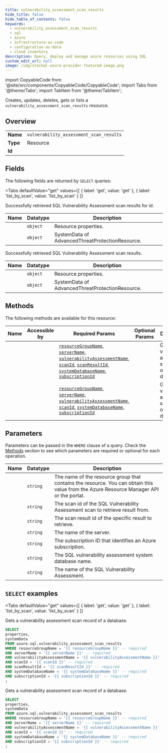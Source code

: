 ```yaml
--- 
title: vulnerability_assessment_scan_results
hide_title: false
hide_table_of_contents: false
keywords:
  - vulnerability_assessment_scan_results
  - sql
  - azure
  - infrastructure-as-code
  - configuration-as-data
  - cloud inventory
description: Query, deploy and manage azure resources using SQL
custom_edit_url: null
image: /img/stackql-azure-provider-featured-image.png
---
```


import CopyableCode from '@site/src/components/CopyableCode/CopyableCode';
import Tabs from '@theme/Tabs';
import TabItem from '@theme/TabItem';

Creates, updates, deletes, gets or lists a <code>vulnerability_assessment_scan_results</code> resource.

## Overview
<table><tbody>
<tr><td><b>Name</b></td><td><code>vulnerability_assessment_scan_results</code></td></tr>
<tr><td><b>Type</b></td><td>Resource</td></tr>
<tr><td><b>Id</b></td><td><CopyableCode code="azure.sql.vulnerability_assessment_scan_results" /></td></tr>
</tbody></table>

## Fields

The following fields are returned by `SELECT` queries:

<Tabs
    defaultValue="get"
    values={[
        { label: 'get', value: 'get' },
        { label: 'list_by_scan', value: 'list_by_scan' }
    ]}
>
<TabItem value="get">

Successfully retrieved SQL Vulnerability Assessment scan results for id.

<table>
<thead>
    <tr>
    <th>Name</th>
    <th>Datatype</th>
    <th>Description</th>
    </tr>
</thead>
<tbody>
<tr>
    <td><CopyableCode code="properties" /></td>
    <td><code>object</code></td>
    <td>Resource properties.</td>
</tr>
<tr>
    <td><CopyableCode code="systemData" /></td>
    <td><code>object</code></td>
    <td>SystemData of AdvancedThreatProtectionResource.</td>
</tr>
</tbody>
</table>
</TabItem>
<TabItem value="list_by_scan">

Successfully retrieved SQL Vulnerability Assessment scan results.

<table>
<thead>
    <tr>
    <th>Name</th>
    <th>Datatype</th>
    <th>Description</th>
    </tr>
</thead>
<tbody>
<tr>
    <td><CopyableCode code="properties" /></td>
    <td><code>object</code></td>
    <td>Resource properties.</td>
</tr>
<tr>
    <td><CopyableCode code="systemData" /></td>
    <td><code>object</code></td>
    <td>SystemData of AdvancedThreatProtectionResource.</td>
</tr>
</tbody>
</table>
</TabItem>
</Tabs>

## Methods

The following methods are available for this resource:

<table>
<thead>
    <tr>
    <th>Name</th>
    <th>Accessible by</th>
    <th>Required Params</th>
    <th>Optional Params</th>
    <th>Description</th>
    </tr>
</thead>
<tbody>
<tr>
    <td><a href="#get"><CopyableCode code="get" /></a></td>
    <td><CopyableCode code="select" /></td>
    <td><a href="#parameter-resourceGroupName"><code>resourceGroupName</code></a>, <a href="#parameter-serverName"><code>serverName</code></a>, <a href="#parameter-vulnerabilityAssessmentName"><code>vulnerabilityAssessmentName</code></a>, <a href="#parameter-scanId"><code>scanId</code></a>, <a href="#parameter-scanResultId"><code>scanResultId</code></a>, <a href="#parameter-systemDatabaseName"><code>systemDatabaseName</code></a>, <a href="#parameter-subscriptionId"><code>subscriptionId</code></a></td>
    <td></td>
    <td>Gets a vulnerability assessment scan record of a database.</td>
</tr>
<tr>
    <td><a href="#list_by_scan"><CopyableCode code="list_by_scan" /></a></td>
    <td><CopyableCode code="select" /></td>
    <td><a href="#parameter-resourceGroupName"><code>resourceGroupName</code></a>, <a href="#parameter-serverName"><code>serverName</code></a>, <a href="#parameter-vulnerabilityAssessmentName"><code>vulnerabilityAssessmentName</code></a>, <a href="#parameter-scanId"><code>scanId</code></a>, <a href="#parameter-systemDatabaseName"><code>systemDatabaseName</code></a>, <a href="#parameter-subscriptionId"><code>subscriptionId</code></a></td>
    <td></td>
    <td>Gets a vulnerability assessment scan record of a database.</td>
</tr>
</tbody>
</table>

## Parameters

Parameters can be passed in the `WHERE` clause of a query. Check the [Methods](#methods) section to see which parameters are required or optional for each operation.

<table>
<thead>
    <tr>
    <th>Name</th>
    <th>Datatype</th>
    <th>Description</th>
    </tr>
</thead>
<tbody>
<tr id="parameter-resourceGroupName">
    <td><CopyableCode code="resourceGroupName" /></td>
    <td><code>string</code></td>
    <td>The name of the resource group that contains the resource. You can obtain this value from the Azure Resource Manager API or the portal.</td>
</tr>
<tr id="parameter-scanId">
    <td><CopyableCode code="scanId" /></td>
    <td><code>string</code></td>
    <td>The scan id of the SQL Vulnerability Assessment scan to retrieve result from.</td>
</tr>
<tr id="parameter-scanResultId">
    <td><CopyableCode code="scanResultId" /></td>
    <td><code>string</code></td>
    <td>The scan result id of the specific result to retrieve.</td>
</tr>
<tr id="parameter-serverName">
    <td><CopyableCode code="serverName" /></td>
    <td><code>string</code></td>
    <td>The name of the server.</td>
</tr>
<tr id="parameter-subscriptionId">
    <td><CopyableCode code="subscriptionId" /></td>
    <td><code>string</code></td>
    <td>The subscription ID that identifies an Azure subscription.</td>
</tr>
<tr id="parameter-systemDatabaseName">
    <td><CopyableCode code="systemDatabaseName" /></td>
    <td><code>string</code></td>
    <td>The SQL vulnerability assessment system database name.</td>
</tr>
<tr id="parameter-vulnerabilityAssessmentName">
    <td><CopyableCode code="vulnerabilityAssessmentName" /></td>
    <td><code>string</code></td>
    <td>The name of the SQL Vulnerability Assessment.</td>
</tr>
</tbody>
</table>

## `SELECT` examples

<Tabs
    defaultValue="get"
    values={[
        { label: 'get', value: 'get' },
        { label: 'list_by_scan', value: 'list_by_scan' }
    ]}
>
<TabItem value="get">

Gets a vulnerability assessment scan record of a database.

```sql
SELECT
properties,
systemData
FROM azure.sql.vulnerability_assessment_scan_results
WHERE resourceGroupName = '{{ resourceGroupName }}' -- required
AND serverName = '{{ serverName }}' -- required
AND vulnerabilityAssessmentName = '{{ vulnerabilityAssessmentName }}' -- required
AND scanId = '{{ scanId }}' -- required
AND scanResultId = '{{ scanResultId }}' -- required
AND systemDatabaseName = '{{ systemDatabaseName }}' -- required
AND subscriptionId = '{{ subscriptionId }}' -- required
;
```
</TabItem>
<TabItem value="list_by_scan">

Gets a vulnerability assessment scan record of a database.

```sql
SELECT
properties,
systemData
FROM azure.sql.vulnerability_assessment_scan_results
WHERE resourceGroupName = '{{ resourceGroupName }}' -- required
AND serverName = '{{ serverName }}' -- required
AND vulnerabilityAssessmentName = '{{ vulnerabilityAssessmentName }}' -- required
AND scanId = '{{ scanId }}' -- required
AND systemDatabaseName = '{{ systemDatabaseName }}' -- required
AND subscriptionId = '{{ subscriptionId }}' -- required
;
```
</TabItem>
</Tabs>
